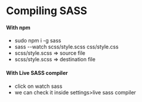 <h1> Compiling SASS </h1>

<h4> With npm </h4>

<ul>
<li>sudo npm i -g sass</li>
<li>sass --watch scss/style.scss css/style.css</li>
<li>scss/style.scss => source file</li>
<li>scss/style.scss => destination file</li>
</ul>


<h4> With Live SASS compiler</h4>

<ul>
<li>click on watch sass</li>
<li>we can check it inside settings>live sass compiler</li>
</ul>